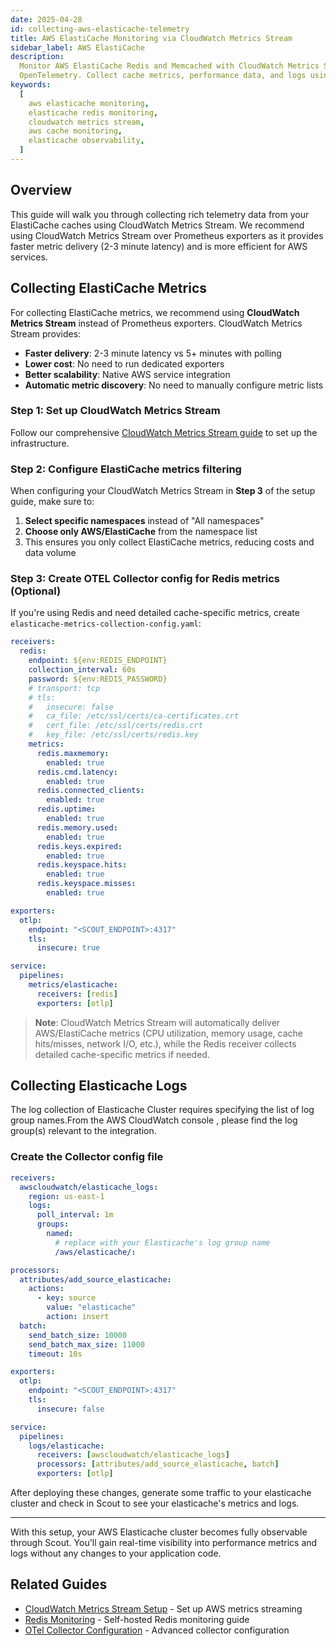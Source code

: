```yaml
---
date: 2025-04-28
id: collecting-aws-elasticache-telemetry
title: AWS ElastiCache Monitoring via CloudWatch Metrics Stream
sidebar_label: AWS ElastiCache
description:
  Monitor AWS ElastiCache Redis and Memcached with CloudWatch Metrics Stream and
  OpenTelemetry. Collect cache metrics, performance data, and logs using Scout.
keywords:
  [
    aws elasticache monitoring,
    elasticache redis monitoring,
    cloudwatch metrics stream,
    aws cache monitoring,
    elasticache observability,
  ]
---
```


## Overview

This guide will walk you through collecting rich telemetry data from your
ElastiCache caches using CloudWatch Metrics Stream. We recommend using
CloudWatch Metrics Stream over Prometheus exporters as it provides faster metric
delivery (2-3 minute latency) and is more efficient for AWS services.

## Collecting ElastiCache Metrics

For collecting ElastiCache metrics, we recommend using **CloudWatch Metrics
Stream** instead of Prometheus exporters. CloudWatch Metrics Stream provides:

- **Faster delivery**: 2-3 minute latency vs 5+ minutes with polling
- **Lower cost**: No need to run dedicated exporters
- **Better scalability**: Native AWS service integration
- **Automatic metric discovery**: No need to manually configure metric lists

### Step 1: Set up CloudWatch Metrics Stream

Follow our comprehensive
[CloudWatch Metrics Stream guide](cloudwatch-metrics-stream.md) to set up the
infrastructure.

### Step 2: Configure ElastiCache metrics filtering

When configuring your CloudWatch Metrics Stream in **Step 3** of the setup
guide, make sure to:

1. **Select specific namespaces** instead of "All namespaces"
2. **Choose only AWS/ElastiCache** from the namespace list
3. This ensures you only collect ElastiCache metrics, reducing costs and data
   volume

### Step 3: Create OTEL Collector config for Redis metrics (Optional)

If you're using Redis and need detailed cache-specific metrics, create
`elasticache-metrics-collection-config.yaml`:

```yaml
receivers:
  redis:
    endpoint: ${env:REDIS_ENDPOINT}
    collection_interval: 60s
    password: ${env:REDIS_PASSWORD}
    # transport: tcp
    # tls:
    #   insecure: false
    #   ca_file: /etc/ssl/certs/ca-certificates.crt
    #   cert_file: /etc/ssl/certs/redis.crt
    #   key_file: /etc/ssl/certs/redis.key
    metrics:
      redis.maxmemory:
        enabled: true
      redis.cmd.latency:
        enabled: true
      redis.connected_clients:
        enabled: true
      redis.uptime:
        enabled: true
      redis.memory.used:
        enabled: true
      redis.keys.expired:
        enabled: true
      redis.keyspace.hits:
        enabled: true
      redis.keyspace.misses:
        enabled: true

exporters:
  otlp:
    endpoint: "<SCOUT_ENDPOINT>:4317"
    tls:
      insecure: true

service:
  pipelines:
    metrics/elasticache:
      receivers: [redis]
      exporters: [otlp]
```

> **Note**: CloudWatch Metrics Stream will automatically deliver AWS/ElastiCache
> metrics (CPU utilization, memory usage, cache hits/misses, network I/O, etc.),
> while the Redis receiver collects detailed cache-specific metrics if needed.

## Collecting Elasticache Logs

The log collection of Elasticache Cluster requires specifying the list of log
group names.From the AWS CloudWatch console , please find the log group(s)
relevant to the integration.

### Create the Collector config file

```yaml
receivers:
  awscloudwatch/elasticache_logs:
    region: us-east-1
    logs:
      poll_interval: 1m
      groups:
        named:
          # replace with your Elasticache's log group name
          /aws/elasticache/:

processors:
  attributes/add_source_elasticache:
    actions:
      - key: source
        value: "elasticache"
        action: insert
  batch:
    send_batch_size: 10000
    send_batch_max_size: 11000
    timeout: 10s

exporters:
  otlp:
    endpoint: "<SCOUT_ENDPOINT>:4317"
    tls:
      insecure: false

service:
  pipelines:
    logs/elasticache:
      receivers: [awscloudwatch/elasticache_logs]
      processors: [attributes/add_source_elasticache, batch]
      exporters: [otlp]
```

After deploying these changes, generate some traffic to your elasticache cluster
and check in Scout to see your elasticache's metrics and logs.

---

With this setup, your AWS Elasticache cluster becomes fully observable through
Scout. You'll gain real-time visibility into performance metrics and logs
without any changes to your application code.

## Related Guides

- [CloudWatch Metrics Stream Setup](./cloudwatch-metrics-stream.md) - Set up AWS
  metrics streaming
- [Redis Monitoring](../../component/redis.md) - Self-hosted Redis monitoring
  guide
- [OTel Collector Configuration](../../collector-setup/otel-collector-config.md)
  \- Advanced collector configuration
